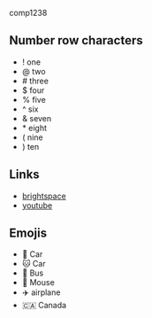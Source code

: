 comp1238
## Number row characters
* ! one
* @ two
* \# three
* $ four
* % five
* ^ six
* & seven
* \* eight
* ( nine
* ) ten
## Links
* [brightspace](https://learn.georgebrown.ca/d2l/home)
* [youtube](https://youtu.be/4D0o8exrcAk?si=3IqDFdkVdBR7DdEg)
## Emojis
* 🚙 Car
* 🐱 Car
* 🚌 Bus
* 🐁 Mouse
* ✈️ airplane
* 🇨🇦 Canada
